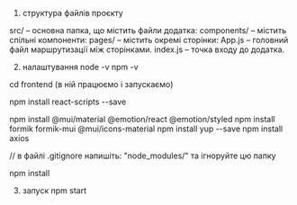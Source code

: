 1) структура файлів проєкту

src/ – основна папка, що містить файли додатка:
components/ – містить спільні компоненти:
pages/ – містить окремі сторінки:
App.js – головний файл маршрутизації між сторінками.
index.js – точка входу до додатка.

2) налаштування 
node -v
npm -v

cd frontend (в ній працюємо і запускаємо)

npm install react-scripts --save

npm install @mui/material @emotion/react @emotion/styled
npm install formik formik-mui @mui/icons-material
npm install yup --save
npm install axios

// в файлі .gitignore напишіть: "node_modules/" та ігноруйте цю папку 

npm install

3) запуск
npm start